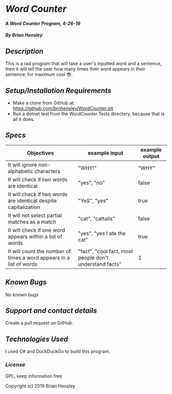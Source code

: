 # _Word Counter_

#### _A Word Counter Program, 4-26-19_

#### _By Brian Hensley_

## _Description_

This is a rad program that will take a user's inputted word and a sentence, then it will tell the user how many times their word appears in their sentence; for maximum cool 😎.

## _Setup/Installation Requirements_

* Make a clone from GitHub at: https://github.com/brnhensley/WordCounter.git
* Run a dotnet test from the WordCounter.Tests directory, because that is all it does.

## _Specs_

|Objectives|example input|example output|
|-|-|-|
|It will ignore non-alphabetic characters|"WHY!"|"WHY"|
|It will check if two words are identical|"yes", "no"|false|
|It will check if two words are identical despite capitalization|"YeS", "yes"|true|
|It will not select partial matches as a match|"cat", "cattails"|false|
|It will check if one word appears within a list of words|"yes", "yes I ate the cat"|true|
|It will count the number of times a word appears in a list of words|"fact", "cool fact, most people don't understand facts"|1|


## _Known Bugs_

No known bugs

## _Support and contact details_

Create a pull request on GitHub.

## _Technologies Used_

I used C# and DuckDuckGo to build this program.

### _License_

GPL, keep information free.

Copyright (c) 2019 Brian Hensley
